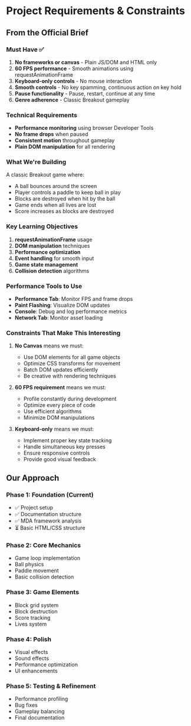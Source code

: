# Project Requirements & Constraints

## From the Official Brief

### Must Have ✅

1. **No frameworks or canvas** - Plain JS/DOM and HTML only
2. **60 FPS performance** - Smooth animations using requestAnimationFrame
3. **Keyboard-only controls** - No mouse interaction
4. **Smooth controls** - No key spamming, continuous action on key hold
5. **Pause functionality** - Pause, restart, continue at any time
6. **Genre adherence** - Classic Breakout gameplay

### Technical Requirements

- **Performance monitoring** using browser Developer Tools
- **No frame drops** when paused
- **Consistent motion** throughout gameplay
- **Plain DOM manipulation** for all rendering

### What We're Building

A classic Breakout game where:

- A ball bounces around the screen
- Player controls a paddle to keep ball in play
- Blocks are destroyed when hit by the ball
- Game ends when all lives are lost
- Score increases as blocks are destroyed

### Key Learning Objectives

1. **requestAnimationFrame** usage
2. **DOM manipulation** techniques
3. **Performance optimization**
4. **Event handling** for smooth input
5. **Game state management**
6. **Collision detection** algorithms

### Performance Tools to Use

- **Performance Tab**: Monitor FPS and frame drops
- **Paint Flashing**: Visualize DOM updates
- **Console**: Debug and log performance metrics
- **Network Tab**: Monitor asset loading

### Constraints That Make This Interesting

1. **No Canvas** means we must:
   - Use DOM elements for all game objects
   - Optimize CSS transforms for movement
   - Batch DOM updates efficiently
   - Be creative with rendering techniques

2. **60 FPS requirement** means we must:
   - Profile constantly during development
   - Optimize every piece of code
   - Use efficient algorithms
   - Minimize DOM manipulations

3. **Keyboard-only** means we must:
   - Implement proper key state tracking
   - Handle simultaneous key presses
   - Ensure responsive controls
   - Provide good visual feedback

## Our Approach

### Phase 1: Foundation (Current)

- ✅ Project setup
- ✅ Documentation structure
- ✅ MDA framework analysis
- ⏳ Basic HTML/CSS structure

### Phase 2: Core Mechanics

- Game loop implementation
- Ball physics
- Paddle movement
- Basic collision detection

### Phase 3: Game Elements

- Block grid system
- Block destruction
- Score tracking
- Lives system

### Phase 4: Polish

- Visual effects
- Sound effects
- Performance optimization
- UI enhancements

### Phase 5: Testing & Refinement

- Performance profiling
- Bug fixes
- Gameplay balancing
- Final documentation
